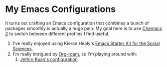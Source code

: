 # My Emacs Configurations

It turns out crafting an Emacs configuration that combines a bunch of packages smoothly is actually a huge pain. My goal here is to use [Chemacs 2](https://github.com/plexus/chemacs2) to switch between different profiles I find useful.

1. I've really enjoyed using Kieran Healy's [Emacs Starter Kit for the Social Sciences](https://github.com/kjhealy/emacs-starter-kit).
2. I'm really intrigued by [Org-roam](https://github.com/org-roam/org-roam), so I'm playing around with:
    1.  [Jethro Kuan's configuration](https://github.com/jethrokuan/dots/tree/master/.doom.d)
